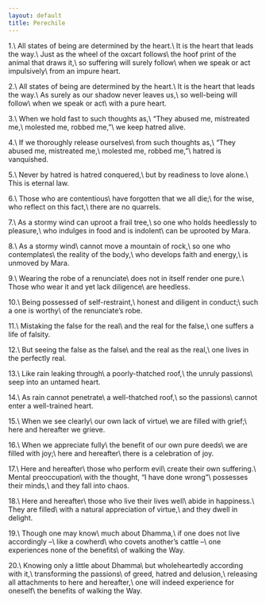 ```yaml
---
layout: default
title: Perechile
---
```


1.\\
All states of being are determined by the heart.\\
It is the heart that leads the way.\\
Just as the wheel of the oxcart follows\\
the hoof print of the animal that draws it,\\
so suffering will surely follow\\
when we speak or act impulsively\\
from an impure heart.

2.\\
All states of being are determined by the heart.\\
It is the heart that leads the way.\\
As surely as our shadow never leaves us,\\
so well-being will follow\\
when we speak or act\\
with a pure heart.

3.\\
When we hold fast to such thoughts as,\\
“They abused me, mistreated me,\\
molested me, robbed me,”\\
we keep hatred alive.

4.\\
If we thoroughly release ourselves\\
from such thoughts as,\\
“They abused me, mistreated me,\\
molested me, robbed me,”\\
hatred is vanquished.

5.\\
Never by hatred is hatred conquered,\\
but by readiness to love alone.\\
This is eternal law.

6.\\
Those who are contentious\\
have forgotten that we all die;\\
for the wise, who reflect on this fact,\\
there are no quarrels.

7.\\
As a stormy wind can uproot a frail tree,\\
so one who holds heedlessly to pleasure,\\
who indulges in food and is indolent\\
can be uprooted by Mara.

8.\\
As a stormy wind\\
cannot move a mountain of rock,\\
so one who contemplates\\
the reality of the body,\\
who develops faith and energy,\\
is unmoved by Mara.

9.\\
Wearing the robe of a renunciate\\
does not in itself render one pure.\\
Those who wear it and yet lack diligence\\
are heedless.

10.\\
Being possessed of self-restraint,\\
honest and diligent in conduct;\\
such a one is worthy\\
of the renunciate’s robe.

11.\\
Mistaking the false for the real\\
and the real for the false,\\
one suffers a life of falsity.

12.\\
But seeing the false as the false\\
and the real as the real,\\
one lives in the perfectly real.

13.\\
Like rain leaking through\\
a poorly-thatched roof,\\
the unruly passions\\
seep into an untamed heart.

14.\\
As rain cannot penetrate\\
a well-thatched roof,\\
so the passions\\
cannot enter a well-trained heart.

15.\\
When we see clearly\\
our own lack of virtue\\
we are filled with grief;\\
here and hereafter we grieve.

16.\\
When we appreciate fully\\
the benefit of our own pure deeds\\
we are filled with joy;\\
here and hereafter\\
there is a celebration of joy.

17.\\
Here and hereafter\\
those who perform evil\\
create their own suffering.\\
Mental preoccupation\\
with the thought, “I have done wrong”\\
possesses their minds,\\
and they fall into chaos.

18.\\
Here and hereafter\\
those who live their lives well\\
abide in happiness.\\
They are filled\\
with a natural appreciation of virtue,\\
and they dwell in delight.

19.\\
Though one may know\\
much about Dhamma,\\
if one does not live accordingly –\\
like a cowherd\\
who covets another’s cattle –\\
one experiences none of the benefits\\
of walking the Way.

20.\\
Knowing only a little about Dhamma\\
but wholeheartedly according with it,\\
transforming the passions\\
of greed, hatred and delusion,\\
releasing all attachments to here and hereafter,\\
one will indeed experience for oneself\\
the benefits of walking the Way.
